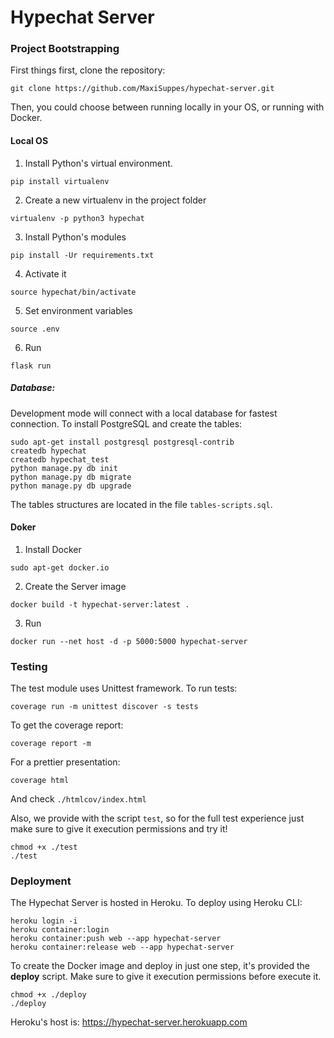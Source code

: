 # Hypechat Server

### Project Bootstrapping

First things first, clone the repository:
```
git clone https://github.com/MaxiSuppes/hypechat-server.git
```

Then, you could choose between running locally in your OS, or running with Docker.

#### Local OS

1. Install Python's virtual environment.
```
pip install virtualenv
```

2. Create a new virtualenv in the project folder
```
virtualenv -p python3 hypechat
```

3. Install Python's modules
```
pip install -Ur requirements.txt
```

4. Activate it
```
source hypechat/bin/activate
```

5. Set environment variables
```
source .env
```

6. Run
```
flask run
```

##### Database:

Development mode will connect with a local database for fastest connection. To install PostgreSQL and create the tables: 
```
sudo apt-get install postgresql postgresql-contrib
createdb hypechat
createdb hypechat_test
python manage.py db init
python manage.py db migrate
python manage.py db upgrade
```

The tables structures are located in the file `tables-scripts.sql`.

#### Doker

1. Install Docker
```
sudo apt-get docker.io
```

2. Create the Server image
```
docker build -t hypechat-server:latest .
```

3. Run
```
docker run --net host -d -p 5000:5000 hypechat-server
```

### Testing
The test module uses Unittest framework. To run tests:
```
coverage run -m unittest discover -s tests
```
To get the coverage report:
```
coverage report -m
```
For a prettier presentation:
```
coverage html
```
And check ```./htmlcov/index.html```

Also, we provide with the script ```test```, so for the full test experience just make sure to give it execution permissions and try it!
```
chmod +x ./test
./test
```

### Deployment
The Hypechat Server is hosted in Heroku. To deploy using Heroku CLI:
```
heroku login -i
heroku container:login
heroku container:push web --app hypechat-server
heroku container:release web --app hypechat-server
```

To create the Docker image and deploy in just one step, it's provided the **deploy** script. Make sure to give it execution permissions before execute it.
```
chmod +x ./deploy
./deploy
```

Heroku's host is: https://hypechat-server.herokuapp.com

